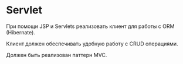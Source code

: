 # Servlet
При помощи JSP и Servlets реализовать клиент для работы с ORM (Hibernate).

 

Клиент должен обеспечивать удобную работу с CRUD операциями.

Должен быть реализован паттерн MVC.
